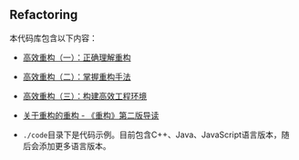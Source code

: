 ## Refactoring

本代码库包含以下内容：

- [高效重构（一）：正确理解重构](./effective-refactoring-1.md)
- [高效重构（二）：掌握重构手法](./effective-refactoring-2.md)
- [高效重构（三）：构建高效工程环境](./effective-refactoring-3.md)

- [关于重构的重构 - 《重构》第二版导读](./refactoring-2nd.md)

- `./code`目录下是代码示例。目前包含C++、Java、JavaScript语言版本，随后会添加更多语言版本。